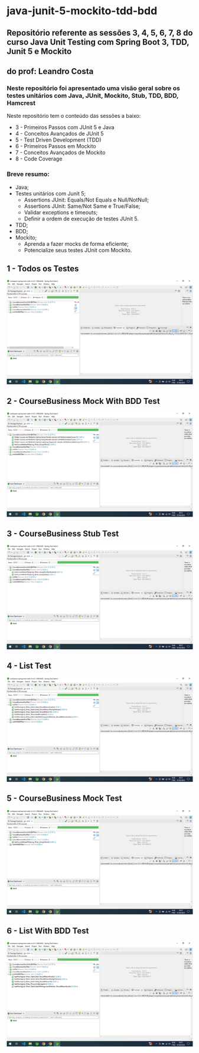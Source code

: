 # java-junit-5-mockito-tdd-bdd

## Repositório referente as sessões 3, 4, 5, 6, 7, 8 do curso Java Unit Testing com Spring Boot 3, TDD, Junit 5 e Mockito
## do prof: Leandro Costa


### Neste repositório foi apresentado uma visão geral sobre os testes unitários com Java, JUnit, Mockito, Stub, TDD, BDD, Hamcrest


Neste repositório tem o conteúdo das sessões a baixo:
- 3 - Primeiros Passos com JUnit 5 e Java
- 4 - Conceitos Avançados de JUnit 5
- 5 - Test Driven Development (TDD)
- 6 - Primeiros Passos em Mockito
- 7 - Conceitos Avançados de Mockito
- 8 - Code Coverage

### Breve resumo:
- Java;
- Testes unitários com Junit 5;
  - Assertions JUnit: Equals/Not Equals e Null/NotNull;
  - Assertions JUnit: Same/Not Same e True/False;
  - Validar exceptions e timeouts;
  - Definir a ordem de execução de testes JUnit 5.
- TDD;
- BDD;
- Mockito;
  - Aprenda a fazer mocks de forma eficiente;
  - Potencialize seus testes JUnit com Mockito.




## 1 - Todos os Testes
<img src="https://raw.githubusercontent.com/rodrigojfagundes/java-junit-5-mockito-tdd-bdd/main/imagens/1-%20Todos%20os%20Testes.png" />

## 2 - CourseBusiness Mock With BDD Test 
<img src="https://raw.githubusercontent.com/rodrigojfagundes/java-junit-5-mockito-tdd-bdd/main/imagens/2%20-%20CourseBusinessMockWithBDDTest.png" />

## 3 - CourseBusiness Stub Test 
<img src="https://raw.githubusercontent.com/rodrigojfagundes/java-junit-5-mockito-tdd-bdd/main/imagens/3%20-%20CourseBusinessStubTest.png" />

## 4 - List Test
<img src="https://raw.githubusercontent.com/rodrigojfagundes/java-junit-5-mockito-tdd-bdd/main/imagens/4%20-%20ListTest.png" />

## 5 - CourseBusiness Mock Test
<img src="https://raw.githubusercontent.com/rodrigojfagundes/java-junit-5-mockito-tdd-bdd/main/imagens/5%20-%20CourseBusinessMockTest.png" />

## 6 - List With BDD Test
<img src="https://raw.githubusercontent.com/rodrigojfagundes/java-junit-5-mockito-tdd-bdd/main/imagens/6%20-%20ListWithBDDTest.png" />
